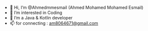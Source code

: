 - 👋 Hi, I’m @Ahmedmmesmail (Ahmed Mohamed Mohamed Esmail)
- 👀 I’m interested in Coding 
- 🌱 I’m a Java & Kotlin developer
- 📫 for connecting : am8064671@gmail.com

<!---
AhmedEsmail/ahmedmmesmail is a ✨ special ✨ repository because its `README.md` (this file) appears on your GitHub profile.
You can click the Preview link to take a look at your changes.
--->
